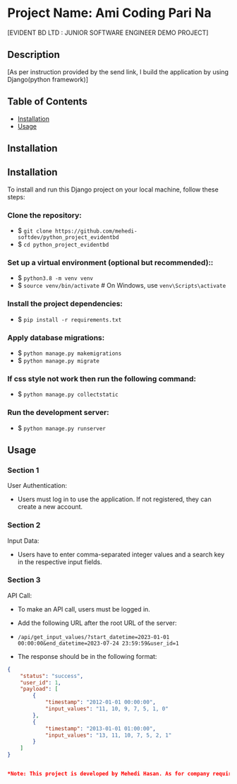 # Project Name: Ami Coding Pari Na

[EVIDENT BD LTD : JUNIOR SOFTWARE ENGINEER DEMO PROJECT]

## Description

[As per instruction provided by the send link, I build the application by using Django(python framework)]

## Table of Contents

- [Installation](#installation)
- [Usage](#usage)

## Installation
## Installation

To install and run this Django project on your local machine, follow these steps:

### Clone the repository:
- $ `git clone https://github.com/mehedi-softdev/python_project_evidentbd`
- $ `cd python_project_evidentbd`

### Set up a virtual environment (optional but recommended)::
- $ `python3.8 -m venv venv`
- $ `source venv/bin/activate`  # On Windows, use `venv\Scripts\activate`

### Install the project dependencies:
- $ `pip install -r requirements.txt`

### Apply database migrations:
- $ `python manage.py makemigrations`
- $ `python manage.py migrate`


### If css style not work then run the following command:
- $ `python manage.py collectstatic`

### Run the development server:
- $ `python manage.py runserver`




## Usage

### Section 1
User Authentication:
- Users must log in to use the application. If not registered, they can create a new account.

### Section 2
Input Data:
- Users have to enter comma-separated integer values and a search key in the respective input fields.

### Section 3
API Call:
- To make an API call, users must be logged in.
- Add the following URL after the root URL of the server:
- `/api/get_input_values/?start_datetime=2023-01-01 00:00:00&end_datetime=2023-07-24 23:59:59&user_id=1`

- The response should be in the following format:
```json
{
    "status": "success",
    "user_id": 1,
    "payload": [
        {
            "timestamp": "2012-01-01 00:00:00",
            "input_values": "11, 10, 9, 7, 5, 1, 0"
        },
        {
            "timestamp": "2013-01-01 01:00:00",
            "input_values": "13, 11, 10, 7, 5, 2, 1"
        }
    ]
}


*Note: This project is developed by Mehedi Hasan. As for company requirements as a demo project. 


